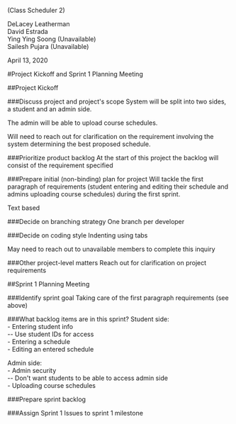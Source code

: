 (Class Scheduler 2)

DeLacey Leatherman  
David Estrada  
Ying Ying Soong (Unavailable)  
Sailesh Pujara (Unavailable)  

April 13, 2020

#Project Kickoff and Sprint 1 Planning Meeting

##Project Kickoff

###Discuss project and project's scope
System will be split into two sides, a student and an admin side.

The admin will be able to upload course schedules.

Will need to reach out for clarification on the requirement involving the system determining the best proposed schedule.

###Prioritize product backlog
At the start of this project the backlog will consist of the requirement specified

###Prepare initial (non-binding) plan for project
Will tackle the first paragraph of requirements (student entering and editing their schedule and admins uploading
course schedules) during the first sprint.

Text based

###Decide on branching strategy
One branch per developer

###Decide on coding style
Indenting using tabs

May need to reach out to unavailable members to complete this inquiry

###Other project-level matters
Reach out for clarification on project requirements

##Sprint 1 Planning Meeting

###Identify sprint goal
Taking care of the first paragraph requirements (see above) 

###What backlog items are in this sprint?
Student side:  
    - Entering student info  
       -- Use student IDs for access  
    - Entering a schedule  
    - Editing an entered schedule  
    
Admin side:  
    - Admin security  
        -- Don't want students to be able to access admin side  
    - Uploading course schedules  
    
    
###Prepare sprint backlog

###Assign Sprint 1 Issues to sprint 1 milestone